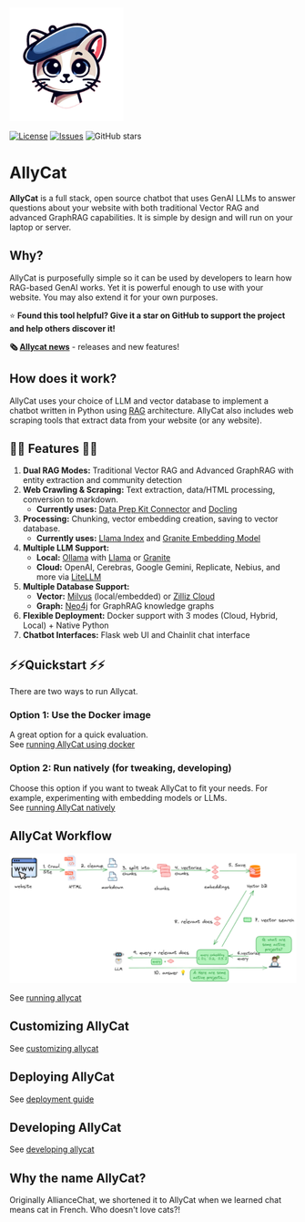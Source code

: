 <img src="assets/allycat.png" alt="Alley Cat" width="200"/>

[![License](https://img.shields.io/github/license/The-AI-Alliance/allycat)](https://github.com/The-AI-Alliance/allycat/blob/main/LICENSE)
[![Issues](https://img.shields.io/github/issues/The-AI-Alliance/allycat)](https://github.com/The-AI-Alliance/allycat/issues)
![GitHub stars](https://img.shields.io/github/stars/The-AI-Alliance/allycat?style=social)

# AllyCat

**AllyCat** is a full stack, open source chatbot that uses GenAI LLMs to answer questions about your website with both traditional Vector RAG and advanced GraphRAG capabilities. It is simple by design and will run on your laptop or server. 

## Why?

AllyCat is purposefully simple so it can be used by developers to learn how RAG-based GenAI works. Yet it is powerful enough to use with your website. You may also extend it for your own purposes. 

⭐ **Found this tool helpful? Give it a star on GitHub to support the project and help others discover it!**

**🗞️ [Allycat news](news.md)** - releases and new features!

## How does it work? 
AllyCat uses your choice of LLM and vector database to implement a chatbot written in Python using [RAG](https://en.wikipedia.org/wiki/Retrieval-augmented_generation) architecture.
AllyCat also includes web scraping tools that extract data from your website (or any website). 

## 🌟🌟 Features 🌟🌟 

1. **Dual RAG Modes:** Traditional Vector RAG and Advanced GraphRAG with entity extraction and community detection
2. **Web Crawling & Scraping:** Text extraction, data/HTML processing, conversion to markdown.
   - **Currently uses:** [Data Prep Kit Connector](https://github.com/data-prep-kit/data-prep-kit/blob/dev/data-connector-lib/doc/overview.md) and [Docling](https://github.com/docling-project/docling)
3. **Processing:** Chunking, vector embedding creation, saving to vector database.
   - **Currently uses:** [Llama Index](https://docs.llamaindex.ai/en/stable/) and [Granite Embedding Model](https://huggingface.co/ibm-granite/granite-embedding-30m-english)
4. **Multiple LLM Support:**
   - **Local:** [Ollama](https://ollama.com/) with [Llama](https://www.llama.com) or [Granite](https://huggingface.co/collections/ibm-granite/granite-33-language-models-67f65d0cca24bcbd1d3a08e3)
   - **Cloud:** OpenAI, Cerebras, Google Gemini, Replicate, Nebius, and more via [LiteLLM](https://docs.litellm.ai/docs)
5. **Multiple Database Support:**
   - **Vector:** [Milvus](https://milvus.io/) (local/embedded) or [Zilliz Cloud](https://zilliz.com/)
   - **Graph:** [Neo4j](https://neo4j.com/) for GraphRAG knowledge graphs
6. **Flexible Deployment:** Docker support with 3 modes (Cloud, Hybrid, Local) + Native Python
7. **Chatbot Interfaces:** Flask web UI and Chainlit chat interface

## ⚡️⚡️Quickstart ⚡️⚡️

There are two ways to run Allycat.

### Option 1: Use the Docker image

A great option for a quick evaluation.  
See [running AllyCat using docker](docs/running-in-docker.md)

### Option 2: Run natively (for tweaking, developing)

Choose this option if you want to tweak AllyCat to fit your needs. For example, experimenting with embedding models or LLMs.  
See [running AllyCat natively](docs/running-natively.md)

## AllyCat Workflow

![](assets/rag-website-1.png)

See [running allycat](docs/running-allycat.md)

## Customizing AllyCat

See [customizing allycat](docs/customizing-allycat.md)

## Deploying AllyCat

See [deployment guide](docs/deploy.md)

## Developing AllyCat

See [developing allycat](docs/developing-allycat.md)

## Why the name **AllyCat**?

Originally AllianceChat, we shortened it to AllyCat when we learned chat means cat in French. Who doesn't love cats?!


